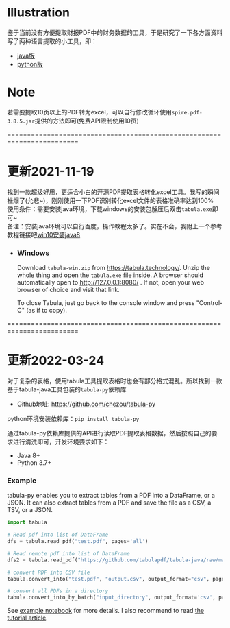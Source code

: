 # Illustration
鉴于当前没有方便提取财报PDF中的财务数据的工具，于是研究了一下各方面资料写了两种语言提取的小工具，即：<br>
- [java版](https://github.com/ARTAvrilLavigne/ExtractFinancialStatement/tree/main/java/ParsePDF)
- [python版](https://github.com/ARTAvrilLavigne/ExtractFinancialStatement/tree/main/python/parsePDF)

# Note  
若需要提取10页以上的PDF转为excel，可以自行修改循环使用`spire.pdf-3.8.5.jar`提供的方法即可(免费API限制使用10页)<br>

========================================================================<br>
# 更新2021-11-19  
找到一款超级好用，更适合小白的开源PDF提取表格转化excel工具。我写的瞬间挫爆了(允悲~)，刚刚使用一下PDF识别转化excel文件的表格准确率达到100%<br>
使用条件：需要安装java环境，下载windows的安装包解压后双击`tabula.exe`即可~<br>
备注：安装java环境可以自行百度，操作教程太多了。实在不会，我附上一个参考教程链接吧[win10安装java8](https://blog.csdn.net/JunLeon/article/details/122623465)<br>
* ### Windows
  Download `tabula-win.zip` from https://tabula.technology/. Unzip the whole thing
  and open the `tabula.exe` file inside. A browser should automatically open
  to http://127.0.0.1:8080/ . If not, open your web browser of choice and
  visit that link.

  To close Tabula, just go back to the console window and press "Control-C"
  (as if to copy).

========================================================================<br>
# 更新2022-03-24  
对于复杂的表格，使用tabula工具提取表格时也会有部分格式混乱。所以找到一款基于tabula-java工具包装的`tabula-py`依赖库<br>
- Github地址: https://github.com/chezou/tabula-py

python环境安装依赖库：`pip install tabula-py`<br>

通过tabula-py依赖库提供的API进行读取PDF提取表格数据，然后按照自己的要求进行清洗即可，开发环境要求如下：<br>
- Java 8+
- Python 3.7+

### Example

tabula-py enables you to extract tables from a PDF into a DataFrame, or a JSON. It can also extract tables from a PDF and save the file as a CSV, a TSV, or a JSON.  

```py
import tabula

# Read pdf into list of DataFrame
dfs = tabula.read_pdf("test.pdf", pages='all')

# Read remote pdf into list of DataFrame
dfs2 = tabula.read_pdf("https://github.com/tabulapdf/tabula-java/raw/master/src/test/resources/technology/tabula/arabic.pdf")

# convert PDF into CSV file
tabula.convert_into("test.pdf", "output.csv", output_format="csv", pages='all')

# convert all PDFs in a directory
tabula.convert_into_by_batch("input_directory", output_format='csv', pages='all')
```

See [example notebook](https://nbviewer.jupyter.org/github/chezou/tabula-py/blob/master/examples/tabula_example.ipynb) for more details. I also recommend to read [the tutorial article](https://aegis4048.github.io/parse-pdf-files-while-retaining-structure-with-tabula-py).
